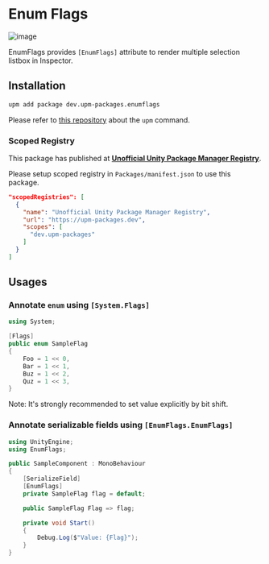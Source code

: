# Enum Flags

![image](https://user-images.githubusercontent.com/838945/63412383-9e9cdd00-c432-11e9-8bd8-c7d774b7a93f.png)

EnumFlags provides `[EnumFlags]` attribute to render multiple selection listbox in Inspector.

## Installation

```bash
upm add package dev.upm-packages.enumflags
```

Please refer to [this repository](https://github.com/upm-packages/upm-cli) about the `upm` command.

### Scoped Registry

This package has published at [**Unofficial Unity Package Manager Registry**](https://upm-packages.dev).

Please setup scoped registry in `Packages/manifest.json` to use this package.

```json
"scopedRegistries": [
  {
    "name": "Unofficial Unity Package Manager Registry",
    "url": "https://upm-packages.dev",
    "scopes": [
      "dev.upm-packages"
    ]
  }
]
```

## Usages

### Annotate `enum` using `[System.Flags]`

```csharp
using System;

[Flags]
public enum SampleFlag
{
    Foo = 1 << 0,
    Bar = 1 << 1,
    Buz = 1 << 2,
    Quz = 1 << 3,
}
```

Note: It's strongly recommended to set value explicitly by bit shift.

### Annotate serializable fields using `[EnumFlags.EnumFlags]`

```csharp
using UnityEngine;
using EnumFlags;

public SampleComponent : MonoBehaviour
{
    [SerializeField]
    [EnumFlags]
    private SampleFlag flag = default;

    public SampleFlag Flag => flag;

    private void Start()
    {
        Debug.Log($"Value: {Flag}");
    }
}
```
